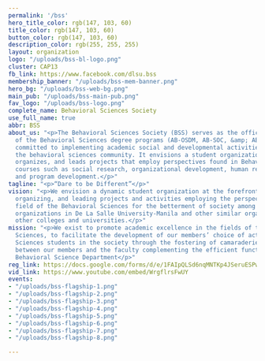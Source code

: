 ```yaml
---
permalink: '/bss'
hero_title_color: rgb(147, 103, 60)
title_color: rgb(147, 103, 60)
button_color: rgb(147, 103, 60)
description_color: rgb(255, 255, 255)
layout: organization
logo: "/uploads/bss-bl-logo.png"
cluster: CAP13
fb_link: https://www.facebook.com/dlsu.bss
membership_banner: "/uploads/bss-mem-banner.png"
hero_bg: "/uploads/bss-web-bg.png"
main_pub: "/uploads/bss-main-pub.png"
fav_logo: "/uploads/bss-logo.png"
complete_name: Behavioral Sciences Society
use_full_name: true
abbr: BSS
about_us: "<p>The Behavioral Sciences Society (BSS) serves as the official organization
  of the Behavioral Sciences degree programs (AB-OSDM, AB-SOC, &amp; AB-SPM). It is
  committed to implementing academic social and developmental activities that benefit
  the behavioral sciences community. It envisions a student organization that initiates,
  organizes, and leads projects that employ perspectives found in Behavioral Sciences
  courses such as social research, organizational development, human resource management
  and program development.</p>"
tagline: "<p>“Dare to be Different”</p>"
vision: "<p>We envision a dynamic student organization at the forefront of initiating,
  organizing, and leading projects and activities employing the perspectives in the
  field of the Behavioral Sciences for the betterment of society among our student
  organizations in De La Salle University-Manila and other similar organizations and
  other colleges and universities.</p>"
mission: "<p>We exist to promote academic excellence in the fields of the Behavioral
  Sciences, to facilitate the development of our members’ choice of action as Behavioral
  Sciences students in the society through the fostering of camaraderie among and
  between our members and the faculty complementing the efficient functioning of the
  Behavioral Science Department</p>"
reg_link: https://docs.google.com/forms/d/e/1FAIpQLSd6nqMNTKp4JSeruESPwhM7gkg5TlV-JJvfq3ySs2_e46AIJA/viewform?usp=pp_url
vid_link: https://www.youtube.com/embed/WrgflrsFwUY
events:
- "/uploads/bss-flagship-1.png"
- "/uploads/bss-flagship-2.png"
- "/uploads/bss-flagship-3.png"
- "/uploads/bss-flagship-4.png"
- "/uploads/bss-flagship-5.png"
- "/uploads/bss-flagship-6.png"
- "/uploads/bss-flagship-7.png"
- "/uploads/bss-flagship-8.png"

---
```


